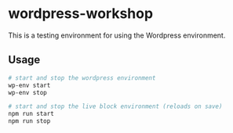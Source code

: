 # wordpress-workshop
This is a testing environment for using the Wordpress environment.


## Usage
```bash
# start and stop the wordpress environment
wp-env start 
wp-env stop
```

```bash
# start and stop the live block environment (reloads on save)
npm run start
npm run stop
```
